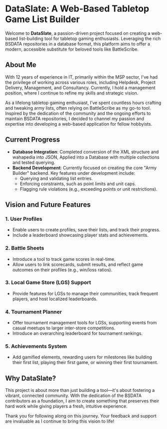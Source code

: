 # DataSlate: A Web-Based Tabletop Game List Builder

Welcome to **DataSlate**, a passion-driven project focused on creating a web-based list-building tool for tabletop gaming enthusiasts. Leveraging the rich BSDATA repositories in a database format, this platform aims to offer a modern, accessible substitute for beloved tools like BattleScribe.

## About Me
With 12 years of experience in IT, primarily within the MSP sector, I've had the privilege of working across various roles, including Helpdesk, Project Delivery, Management, and Consultancy. Currently, I hold a management position, where I continue to refine my skills and strategic vision.

As a lifelong tabletop gaming enthusiast, I’ve spent countless hours crafting and tweaking army lists, often relying on BattleScribe as my go-to tool. Inspired by the dedication of the community and the ongoing efforts to maintain BSDATA repositories, I decided to channel my passion and expertise into developing a web-based application for fellow hobbyists.

## Current Progress
- **Database Integration**: Completed conversion of the XML structure and wahapedia into JSON, Applied into a Database with multiple collections and tested querying.
- **Backend Development**: Currently focused on creating the core "Army Builder" backend. Key features under development include:
  - Querying and validating list entries.
  - Enforcing constraints, such as point limits and unit caps.
  - Flagging rule violations (e.g., exceeding points or unit restrictions).

## Vision and Future Features

### 1. User Profiles
- Enable users to create profiles, save their lists, and track their progress.  
- Include a leaderboard showcasing player stats and achievements.

### 2. Battle Sheets
- Introduce a tool to track game scores in real-time.  
- Allow users to link scorecards, submit results, and reflect game outcomes on their profiles (e.g., win/loss ratios).

### 3. Local Game Store (LGS) Support
- Provide features for LGSs to manage their communities, track frequent players, and host localized leaderboards.

### 4. Tournament Planner
- Offer tournament management tools for LGSs, supporting events from casual meetups to larger inter-store competitions.  
- Introduce an overarching leaderboard for tournament rankings.

### 5. Achievements System
- Add gamified elements, rewarding users for milestones like building their first list, playing their first game, or winning their first tournament.

## Why DataSlate?
This project is about more than just building a tool—it's about fostering a vibrant, connected community. With the dedication of the BSDATA contributors as a foundation, I aim to create something that preserves their hard work while giving players a fresh, intuitive experience.

Thank you for following along on this journey. Your feedback and support are invaluable as I continue to bring this vision to life!
